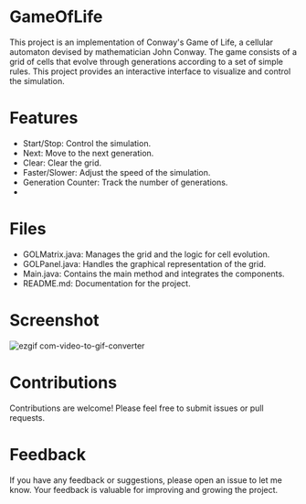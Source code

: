 # GameOfLife
This project is an implementation of Conway's Game of Life, a cellular automaton devised by mathematician John Conway. The game consists of a grid of cells that evolve through generations according to a set of simple rules. This project provides an interactive interface to visualize and control the simulation.

# Features
- Start/Stop: Control the simulation.
- Next: Move to the next generation.
- Clear: Clear the grid.
- Faster/Slower: Adjust the speed of the simulation.
- Generation Counter: Track the number of generations.
- 
# Files
- GOLMatrix.java: Manages the grid and the logic for cell evolution.
- GOLPanel.java: Handles the graphical representation of the grid.
- Main.java: Contains the main method and integrates the components.
- README.md: Documentation for the project.

# Screenshot
![ezgif com-video-to-gif-converter](https://github.com/jacobtordjman/GameOfLife/assets/84174179/4a10071d-469f-406d-8bf5-d38665865924)

# Contributions
Contributions are welcome! Please feel free to submit issues or pull requests.

# Feedback
If you have any feedback or suggestions, please open an issue to let me know. Your feedback is valuable for improving and growing the project.
